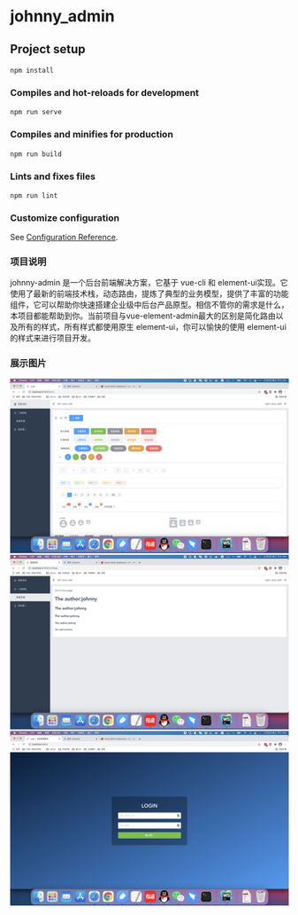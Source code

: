 # johnny_admin

## Project setup
```
npm install
```

### Compiles and hot-reloads for development
```
npm run serve
```

### Compiles and minifies for production
```
npm run build
```

### Lints and fixes files
```
npm run lint
```

### Customize configuration
See [Configuration Reference](https://cli.vuejs.org/config/).

### 项目说明
johnny-admin 是一个后台前端解决方案，它基于 vue-cli 和 element-ui实现。它使用了最新的前端技术栈，动态路由，提炼了典型的业务模型，提供了丰富的功能组件，它可以帮助你快速搭建企业级中后台产品原型。相信不管你的需求是什么，本项目都能帮助到你。当前项目与vue-element-admin最大的区别是简化路由以及所有的样式，所有样式都使用原生 element-ui，你可以愉快的使用 element-ui 的样式来进行项目开发。

### 展示图片
![Image text](https://github.com/johnnycsy/vue-cli-Element/blob/master/staic/1.png)
![Image text](https://github.com/johnnycsy/vue-cli-Element/blob/master/staic/2.png)
![Image text](https://github.com/johnnycsy/vue-cli-Element/blob/master/staic/3.png)

